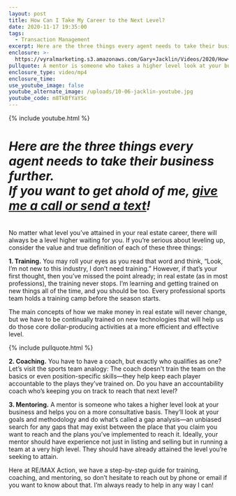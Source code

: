 ```yaml
---
layout: post
title: How Can I Take My Career to the Next Level?
date: 2020-11-17 19:35:00
tags:
  - Transaction Management
excerpt: Here are the three things every agent needs to take their business further.
enclosure: >-
  https://vyralmarketing.s3.amazonaws.com/Gary+Jacklin/Videos/2020/How+Can+I+Take+My+Career+to+the+Next+Level_.mp4
pullquote: A mentor is someone who takes a higher level look at your business.
enclosure_type: video/mp4
enclosure_time:
use_youtube_image: false
youtube_alternate_image: /uploads/10-06-jacklin-youtube.jpg
youtube_code: m8TkBfYaYSc
---
```


{% include youtube.html %}

# *Here are the three things every agent needs to take their business further.<br>If you want to get ahold of me, <u><a href="tel:6306382600">give me a call or send a text</a></u>\!*

<br>No matter what level you’ve attained in your real estate career, there will always be a level higher waiting for you. If you’re serious about leveling up, consider the value and true definition of each of these three things:

**1\. Training.** You may roll your eyes as you read that word and think, “Look, I’m not new to this industry, I don’t need training.” However, if that’s your first thought, then you’ve missed the point already; in real estate (as in most professions), the training never stops. I’m learning and getting trained on new things all of the time, and you should be too. Every professional sports team holds a training camp before the season starts.

The main concepts of how we make money in real estate will never change, but we have to be continually trained on new technologies that will help us do those core dollar-producing activities at a more efficient and effective level.

{% include pullquote.html %}

**2\. Coaching.** You have to have a coach, but exactly who qualifies as one? Let’s visit the sports team analogy: The coach doesn't train the team on the basics or even position-specific skills—they help keep each player accountable to the plays they’ve trained on. Do you have an accountability coach who’s keeping you on track to reach that next level?

**3\. Mentoring.** A mentor is someone who takes a higher level look at your business and helps you on a more consultative basis. They’ll look at your goals and methodology and do what’s called a gap analysis—an unbiased search for any gaps that may exist between the place that you claim you want to reach and the plans you’ve implemented to reach it. Ideally, your mentor should have experience not just in listing and selling but in running a team at a very high level. They should have already attained the level you’re seeking to attain.

Here at RE/MAX Action, we have a step-by-step guide for training, coaching, and mentoring, so don’t hesitate to reach out by phone or email if you want to know about that. I’m always ready to help in any way I can\!